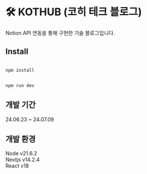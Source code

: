 # 🛠️ KOTHUB (코히 테크 블로그)

Notion API 연동을 통해 구현한 기술 블로그입니다.

## Install

<code>
npm install
<br/>
npm run dev
</code>

## 개발 기간

24.06.23 ~ 24.07.09

## 개발 환경

Node v21.6.2
<br/>
Nextjs v14.2.4
<br/>
React v18
